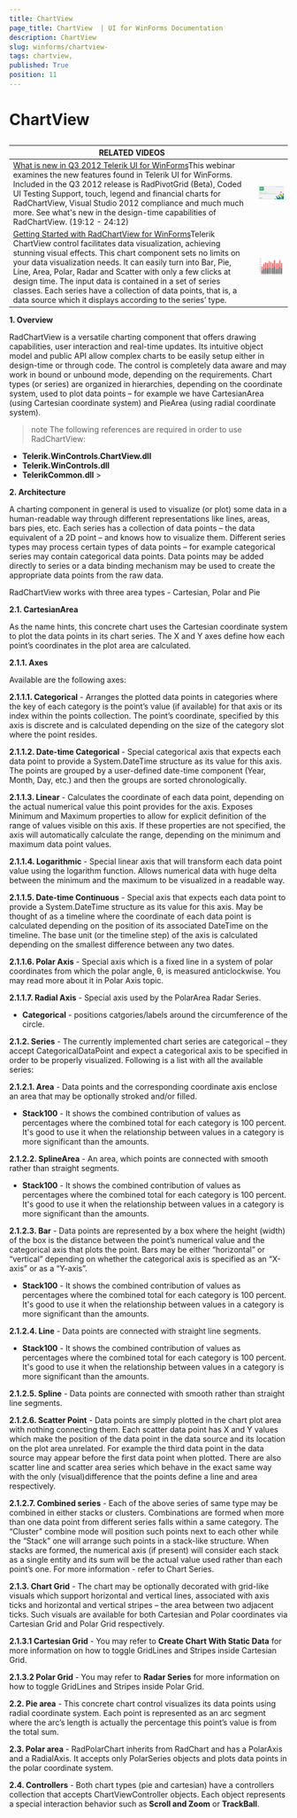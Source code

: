 ```yaml
---
title: ChartView 
page_title: ChartView  | UI for WinForms Documentation
description: ChartView 
slug: winforms/chartview-
tags: chartview,
published: True
position: 11
---
```


# ChartView 



## 


| RELATED VIDEOS |  |
| ------ | ------ |
|[What is new in Q3 2012 Telerik UI for WinForms](http://tv.telerik.com/watch/radcontrols-for-winforms/what-is-new-in-q3-2012-radcontrols-for-winforms)This webinar examines the new features found in Telerik UI for WinForms. Included in the Q3 2012 release is RadPivotGrid (Beta), Coded UI Testing Support, touch, legend and financial charts for RadChartView, Visual Studio 2012 compliance and much much more. See what's new in the design-time capabilities of RadChartView. (19:12 - 24:12)|![webinar Q 32012](images/webinarQ32012.png)|
|[Getting Started with RadChartView for WinForms](http://tv.telerik.com/watch/radcontrols-for-winforms/getting-started-with-radchartview-for-winforms)Telerik ChartView control facilitates data visualization, achieving stunning visual effects. This chart component sets no limits on your data visualization needs. It can easily turn into Bar, Pie, Line, Area, Polar, Radar and Scatter with only a few clicks at design time. The input data is contained in a set of series classes. Each series have a collection of data points, that is, a data source which it displays according to the series’ type.|![chartview-overview 002](images/chartview-overview002.png)|

__1. Overview__

RadChartView is a versatile charting component that offers drawing capabilities, user interaction and real-time updates.
          Its intuitive object model and public API allow complex charts to be easily setup either in design-time or through code.
          The control is completely data aware and may work in bound or unbound mode, depending on the requirements. Chart types
          (or series) are organized in hierarchies, depending on the coordinate system, used to plot data points – for example
          we have CartesianArea (using Cartesian coordinate system) and PieArea (using radial coordinate system).
        

>note The following references are required in order to use RadChartView:
>
*  __Telerik.WinControls.ChartView.dll__ 
*  __Telerik.WinControls.dll__ 
*  __TelerikCommon.dll__ >


__2. Architecture__

A charting component in general is used to visualize (or plot) some data in a human-readable way
          through different representations like lines, areas, bars pies, etc. Each series has a collection
          of data points – the data equivalent of a 2D point – and knows how to visualize them. Different
          series types may process certain types of data points – for example categorical series may
          contain categorical data points. Data points may be added directly to series or a data
          binding mechanism may be used to create the appropriate data points from the raw data.
        

RadChartView works with three area types - Cartesian, Polar and Pie

__2.1. CartesianArea__

As the name hints, this concrete chart uses the Cartesian coordinate system to plot the data points
          in its chart series. The X and Y axes define how each point’s coordinates in the plot area are calculated.
        

__2.1.1.  Axes__

Available are the following axes:
        

__2.1.1.1. Categorical__ - Arranges the plotted data points in categories where
          the key of each category is the point’s value (if available) for that axis or its index within the points
          collection. The point’s coordinate, specified by this axis is discrete and is calculated depending on the
          size of the category slot where the point resides.
        

__2.1.1.2. Date-time Categorical__ - Special categorical axis that expects each data point
          to provide a System.DateTime structure as its value for this axis. The points are grouped by a user-defined
          date-time component (Year, Month, Day, etc.) and then the groups are sorted chronologically.
        

__2.1.1.3. Linear__ - Calculates the coordinate of each data point, depending on the actual
          numerical value this point provides for the axis. Exposes Minimum and Maximum properties to allow for explicit
          definition of the range of values visible on this axis. If these properties are not specified, the axis will
          automatically calculate the range, depending on the minimum and maximum data point values.
        

__2.1.1.4. Logarithmic__ - Special linear axis that will transform each data point value
          using the logarithm function. Allows numerical data with huge delta between the minimum and the maximum to be
          visualized in a readable way.
        

__2.1.1.5. Date-time Continuous__ - Special axis that expects each data point to provide
          a System.DateTime structure as its value for this axis. May be thought of as a timeline where the coordinate
          of each data point is calculated depending on the position of its associated DateTime on the timeline.
          The base unit (or the timeline step) of the axis is calculated depending on the smallest difference between any two dates.
        

__2.1.1.6. Polar Axis__ - Special axis which is a fixed line in a system of polar coordinates
          from which the polar angle, θ, is measured anticlockwise. You may read more about it in Polar Axis topic. 

__2.1.1.7. Radial Axis__ - Special axis used by the PolarArea Radar Series.

* __Categorical__ - positions catgories/labels around the circumference of the circle.
            

__2.1.2.  Series__ - The currently implemented chart series are categorical – they accept CategoricalDataPoint
          and expect a categorical axis to be specified in order to be properly visualized. Following is a list with all the available series:
        

__2.1.2.1. Area__ - Data points and the corresponding coordinate axis enclose an area that may be optionally stroked and/or filled.
        

* __Stack100__ - It shows the combined contribution of values as percentages where
              the combined total for each category is 100 percent. It's good to use it when the relationship between values in a category is more
              significant than the amounts.
            

__2.1.2.2. SplineArea__ - An area, which points are connected with smooth rather than straight segments.
        

* __Stack100__ - It shows the combined contribution of values as percentages where
              the combined total for each category is 100 percent. It's good to use it when the relationship between values in a category is more
              significant than the amounts.
            

__2.1.2.3. Bar__ - Data points are represented by a box where the height (width) of the box is
          the distance between the point’s numerical value and the categorical axis that plots the point. Bars may be either “horizontal”
          or “vertical” depending on whether the categorical axis is specified as an “X-axis” or as a “Y-axis”.
        

* __Stack100__ - It shows the combined contribution of values as percentages where
              the combined total for each category is 100 percent. It's good to use it when the relationship between values in a category is more
              significant than the amounts.
            

__2.1.2.4. Line__ - Data points are connected with straight line segments.
        

* __Stack100__ - It shows the combined contribution of values as percentages where
              the combined total for each category is 100 percent. It's good to use it when the relationship between values in a category is more
              significant than the amounts.
            

__2.1.2.5. Spline__ - Data points are connected with smooth rather than straight line segments.
        

__2.1.2.6. Scatter Point__ - Data points are simply plotted in the chart plot area with nothing connecting them.
          Each scatter data point has X and Y values which make the position of the data point in the data source and its location on the plot
          area unrelated. For example the third data point in the data source may appear before the first data point when plotted. There are
          also scatter line and scatter area series which behave in the exact same way with the only (visual)difference that the points define
          a line and area respectively.
        

__2.1.2.7. Combined series__ - Each of the above series of same type may be combined in either stacks or clusters.
          Combinations are formed when more than one data point from different series falls within a same category. The “Cluster” combine mode
          will position such points next to each other while the “Stack” one will arrange such points in a stack-like structure. When stacks are formed,
          the numerical axis (if present) will consider each stack as a single entity and its sum will be the actual value used rather than each point’s one.
          For more information - refer to Chart Series. 

__2.1.3. Chart Grid__ - The chart may be optionally decorated with grid-like visuals which support horizontal and
          vertical lines, associated with axis ticks and horizontal and vertical stripes – the area between two adjacent ticks. Such visuals are
          available for both Cartesian and Polar coordinates via Cartesian Grid and Polar Grid respectively.
        

__2.1.3.1  Cartesian Grid__ - You may refer to __Create Chart With Static Data__
          for more information on how to toggle GridLines and Stripes inside Cartesian Grid.
        

__2.1.3.2  Polar Grid__ - You may refer to __Radar Series__ for more information
          on how to toggle GridLines and Stripes inside Polar Grid.
        

__2.2. Pie area__ - This concrete chart control visualizes its data points using radial coordinate system. Each point is
          represented as an arc segment where the arc’s length is actually the percentage this point’s value is from the total sum.
        

__2.3. Polar area__ - RadPolarChart inherits from RadChart and has a PolarAxis and a RadialAxis. It accepts only PolarSeries
          objects and plots data points in the polar coordinate system.
        

__2.4. Controllers__ - Both chart types (pie and cartesian) have a controllers collection that accepts ChartViewController objects.
          Each object represents a special interaction behavior such as __Scroll and Zoom__ or __TrackBall__.
        
